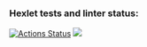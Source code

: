 ### Hexlet tests and linter status:
[![Actions Status](https://github.com/kifa888/frontend-project-44/workflows/hexlet-check/badge.svg)](https://github.com/kifa888/frontend-project-44/actions)
<a href="https://asciinema.org/a/BaXtqUCuWLxSwAch2wCYgrNsD" target="_blank"><img src="https://asciinema.org/a/BaXtqUCuWLxSwAch2wCYgrNsD.svg" /></a>
